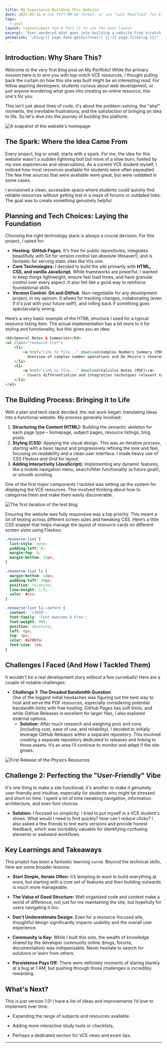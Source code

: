 ```yaml
---
title: My Experience Building This Website
date: 2025-05-16 # Use YYYY-MM-DD format, or use "Last Modified" for Eleventy to use file mod date
tags:
  - post
layout: layouts/post.njk # Tell it to use the post layout
excerpt: "Ever wondered what goes into building a website from scratch? In my first blog post, I share the journey behind creating this VCE resource hub – from the initial idea and tech choices to the challenges faced and lessons learned along the way. Take a peek behind the scenes!"
permalink: "/blog/{{ page.date.getFullYear() }}/{{ page.fileSlug }}/"
---
```


## Introduction: Why Share This?

Welcome to the very first blog post on My Portfolio! While the primary mission here is to arm you with top-notch VCE resources, I thought pulling back the curtain on how this site was built might be an interesting read. For fellow aspiring developers, students curious about web development, or just anyone wondering what goes into creating an online resource, this one's for you.

This isn't just about lines of code; it's about the problem-solving, the "aha!" moments, the inevitable frustrations, and the satisfaction of bringing an idea to life. So let's dive into the journey of building this platform.

![A snapshot of the website's homepage](/images/blog/2025/05-16/welcome.png)

## The Spark: Where the Idea Came From

Every project, big or small, starts with a spark. For me, the idea for this website wasn't a sudden lightning bolt but more of a slow burn, fuelled by my own experiences and observations. As a current VCE student myself, I noticed how most resources available for students were often paywalled. The few free sources that were available were great, but were outdated in some cases.

I envisioned a clean, accessible space where students could quickly find reliable resources without getting lost in a maze of forums or outdated links. The goal was to create something genuinely helpful.

## Planning and Tech Choices: Laying the Foundation

Choosing the right technology stack is always a crucial decision. For this project, I opted for:

* **Hosting:** **GitHub Pages**. It's free for public repositories, integrates beautifully with Git for version control (an absolute lifesaver!), and is fantastic for serving static sites like this one.
* **Core Technologies:** I decided to build the site primarily with **HTML, CSS, and vanilla JavaScript**. While frameworks are powerful, I wanted to keep things lightweight, ensure fast load times, and have granular control over every aspect. It also felt like a good way to reinforce foundational skills.
* **Version Control:** **Git and GitHub**. Non-negotiable for any development project, in my opinion. It allows for tracking changes, collaborating (even if it's just with your future self!), and rolling back if something goes spectacularly wrong.

Here’s a very basic example of the HTML structure I used for a typical resource listing item. The actual implementation has a bit more to it for styling and functionality, but this gives you an idea:

```html
<h3>General Notes & Summaries</h3>
<ul class="resource-list">
    <li>
        <a href="Link to file..." download>Complex Numbers Summary (PDF)</a>
        - Overview of complex number operations and De Moivre's theorem.
    </li>
    <li>
        <a href="Link to file..." download>Calculus Notes (PDF)</a>
        - Covers differentiation and integration techniques relevant to Spec Maths.
    </li>
</ul>
```

## The Building Process: Bringing it to Life

With a plan and tech stack decided, the real work began: translating ideas into a functional website. My process generally involved:

1.  **Structuring the Content (HTML):** Building the semantic skeleton for each page type – homepage, subject pages, resource listings, blog posts.
2.  **Styling (CSS):** Applying the visual design. This was an iterative process, starting with a basic layout and progressively refining the look and feel, focusing on readability and a clean user interface. I made heavy use of CSS Flexbox and Grid for layout.
3.  **Adding Interactivity (JavaScript):** Implementing any dynamic features, like a mobile navigation menu, search/filter functionality (a future goal!), or smooth scrolling.

One of the first major components I tackled was setting up the system for displaying the VCE resources. This involved thinking about how to categorise them and make them easily discoverable.

![The first iteration of the test blog](/images/blog/2025/05-16/wip-blog.png)

Ensuring the website was fully responsive was a top priority. This meant a lot of testing across different screen sizes and tweaking CSS. Here’s a little CSS snippet that helps manage the layout of resource cards on different screen sizes using Flexbox:

```css
.resource-list {
  list-style: none;
  padding-left: 0;
  margin-top: 0;
  margin-bottom: 15px;
}

.resource-list li {
  margin-bottom: 18px;
  padding-left: 30px;
  position: relative;
  line-height: 1.5;
  color: #ccc;
}

.resource-list li::before {
  content: '\f019';
  font-family: 'Font Awesome 6 Free';
  font-weight: 900;
  position: absolute;
  left: 0px;
  top: 3px;
  color: #a78bfa;
  font-size: 1em;
}
```
## Challenges I Faced (And How I Tackled Them)
It wouldn't be a real development story without a few curveballs! Here are a couple of notable challenges:

- **Challenge 1: The Dreaded Bandwidth Question**  
One of the biggest initial headaches was figuring out the best way to host and serve the PDF resources, especially considering potential bandwidth limits with free hosting. GitHub Pages has soft limits, and while GitHub Releases is excellent for larger files, I also explored external options.  
    - **Solution:** After much research and weighing pros and cons (including cost, ease of use, and reliability), I decided to initially leverage GitHub Releases within a separate repository. This involved creating a separate repository dedicated to releases and linking to those assets. It’s an area I’ll continue to monitor and adapt if the site grows.

![First Release of the Physics Resources](/images/blog/2025/05-16/releases.png)

## Challenge 2: Perfecting the "User-Friendly" Vibe

It's one thing to make a site functional; it's another to make it genuinely user-friendly and intuitive, especially for students who might be stressed and short on time. I spent a lot of time tweaking navigation, information architecture, and even font choices.

- **Solution:** I focused on simplicity. I tried to put myself in a VCE student's shoes: What would I need to find quickly? How can I reduce clicks? I also asked a few friends to test early versions and provide honest feedback, which was incredibly valuable for identifying confusing elements or awkward workflows.

## Key Learnings and Takeaways

This project has been a fantastic learning curve. Beyond the technical skills, here are some broader lessons:

- **Start Simple, Iterate Often:** It’s tempting to want to build everything at once, but starting with a core set of features and then building outwards is much more manageable.

- **The Value of Good Structure:** Well-organized code and content make a world of difference, not just for me maintaining the site, but hopefully for users navigating it too.

- **Don't Underestimate Design:** Even for a resource-focused site, thoughtful design significantly impacts usability and the overall user experience.

- **Community is Key:** While I built this solo, the wealth of knowledge shared by the developer community online (blogs, forums, documentation) was indispensable. Never hesitate to search for solutions or learn from others.

- **Persistence Pays Off:** There were definitely moments of staring blankly at a bug at 1 AM, but pushing through those challenges is incredibly rewarding.

## What's Next?

This is just version 1.0! I have a list of ideas and improvements I’d love to implement over time:

- Expanding the range of subjects and resources available.

- Adding more interactive study tools or checklists.

- Perhaps a dedicated section for VCE news and exam tips.

---